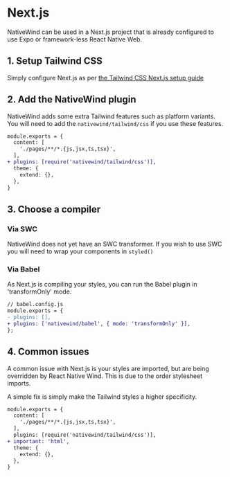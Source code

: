 # Next.js

NativeWind can be used in a Next.js project that is already configured to use Expo or framework-less React Native Web.

## 1. Setup Tailwind CSS

Simply configure Next.js as per [the Tailwind CSS Next.js setup guide](https://tailwindcss.com/docs/guides/nextjs)

## 2. Add the NativeWind plugin

NativeWind adds some extra Tailwind features such as platform variants. You will need to add the `nativewind/tailwind/css` if you use these features.

```diff
module.exports = {
  content: [
    './pages/**/*.{js,jsx,ts,tsx}',
  ],
+ plugins: [require('nativewind/tailwind/css')],
  theme: {
    extend: {},
  },
}
```

## 3. Choose a compiler

### Via SWC

NativeWind does not yet have an SWC transformer. If you wish to use SWC you will need to wrap your components in `styled()`

### Via Babel

As Next.js is compiling your styles, you can run the Babel plugin in 'transformOnly' mode.

```diff
// babel.config.js
module.exports = {
- plugins: [],
+ plugins: ['nativewind/babel', { mode: 'transformOnly' }],
};
```

## 4. Common issues

A common issue with Next.js is your styles are imported, but are being overridden by React Native Wind. This is due to the order stylesheet imports.

A simple fix is simply make the Tailwind styles a higher specificity.

```diff
module.exports = {
  content: [
    './pages/**/*.{js,jsx,ts,tsx}',
  ],
  plugins: [require('nativewind/tailwind/css')],
+ important: 'html',
  theme: {
    extend: {},
  },
}
```
